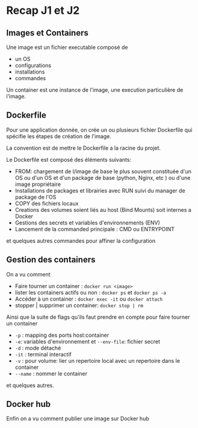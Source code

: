 # Recap J1 et J2

## Images et Containers

Une image est un fichier executable composé de

- un OS
- configurations
- installations
- commandes

Un container est une instance de l'image, une execution particulière de l'image.

## Dockerfile

Pour une application donnée, on crée un ou plusieurs fichier Dockerfile qui spécifie les étapes de création de l'image.

La convention est de mettre le Dockerfile a la racine du projet.

Le Dockerfile est composé des éléments suivants:

- FROM: chargement de l/image de base le plus souvent constituée d'un OS ou d'un OS et d'un package de base (python, Nginx, etc ) ou d'une image propriétaire
- Installations de packages et librairies avec RUN suivi du manager de package de l'OS
- COPY des fichiers locaux
- Creations des volumes soient liés au host (Bind Mounts) soit internes a Docker
- Gestions des secrets et variables d'environnements (ENV)
- Lancement de la commanded principale : CMD ou ENTRYPOINT

et quelques autres commandes pour affiner la configuration

## Gestion des containers

On a vu comment

- Faire tourner un container : `docker run <image>`
- lister les containers actifs ou non : `docker ps` et `docker ps -a`
- Accéder à un container : `docker exec -it` ou `docker attach`
- stopper | supprimer un container: `docker stop | rm`

Ainsi que la suite de flags qu'ils faut prendre en compte pour faire tourner un container

- `-p` : mapping des ports host:container
- `-e`: variables d'environnement et `--env-file`: fichier secret
- `-d` : mode détaché
- `-it` : terminal interactif
- `-v` : pour volume: lier un repertoire local avec un repertoire dans le container
- `--name` : nommer le container

et quelques autres.

## Docker hub

Enfin on a vu comment publier une image sur Docker hub
